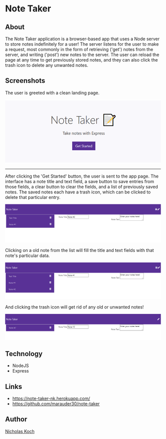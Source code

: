 # Note Taker

## About

The Note Taker application is a browser-based app that uses a Node server to store notes indefinitely for a user! The server listens for the user to make a request, most commonly in the form of retrieving ('get') notes from the server, and writing ('post') new notes to the server. The user can reload the page at any time to get previously stored notes, and they can also click the trash icon to delete any unwanted notes. 

## Screenshots


The user is greeted with a clean landing page.

![](public/assets/notes1.png)
__________________________________________________________________________________


After clicking the 'Get Started' button, the user is sent to the app page. The interface has a note title and text field, a save button to save entries from those fields, a clear button to clear the fields, and a list of previously saved notes. The saved notes each have a trash icon, which can be clicked to delete that particular entry.

![](public/assets/notes2.png)


Clicking on a old note from the list will fill the title and text fields with that note's particular data.

![](public/assets/notes3.png)


And clicking the trash icon will get rid of any old or unwanted notes!

![](public/assets/notes4.png)

## Technology

- NodeJS
- Express

## Links

- https://note-taker-nk.herokuapp.com/
- https://github.com/marauder30/note-taker

## Author

[Nicholas Koch](https://marauder30.github.io/portfolio)